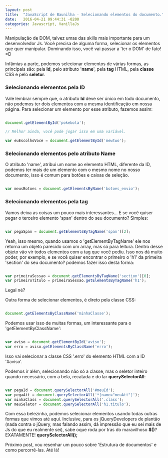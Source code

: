 ```yaml
---
layout: post
title:  "JavaScript de Baunilha - Selecionando elementos do documento."
date:   2016-04-21 09:44:31 -0200
categories: Javascript, VanillaJs
---
```


Manipulação de DOM, talvez umas das skills mais importante para um desenvolvedor Js. Você precisa de alguma forma, selecionar os elementos que quer manipular.
Dominando isso, você vai passar a 'ter o DOM' de fato! =D

Infâmias a parte, podemos selecionar elementos de várias formas, as principais são: pela **Id**, pelo atributo '**name**', pela **tag** HTML, pela **classe** CSS  e pelo **seletor**.

### Selecionando elementos pela ID

Vale lembrar sempre que, o atributo **Id** deve ser único em todo documento, não podemos ter dois elementos com a mesma identificação em nossa página.
Para selecionar um elemento por esse atributo, fazemos assim:

```javascript

document.getElementById('pokebola');

// Melhor ainda, você pode jogar isso em uma variável.

var euEscolhoVoce = document.getElementById('mewtwo');

```

### Selecionando elementos pelo atributo Name

O atributo 'name', atribui um nome ao elemento HTML, diferente da ID, podemos ter mais de um elemento com o mesmo nome no nosso documento, isso é comum para botões e caixas de seleção.

```javascript

var meusBotoes = document.getElementsByName('botoes_envio');

```

### Selecionando elementos pela tag

Vamos deixa as coisas um pouco mais interessantes... E se você quiser pegar o terceiro elemento 'span' dentro do seu documento? Simples:

```javascript

var pegaSpan = document.getElementsByTagName('span')[2];

```

Yeah, isso mesmo, quando usamos o 'getElementByTagName' ele nos retorna um objeto parecido com um array, mas só para leitura.
Dentro desse objeto vão vir todos elementos com a tag que você pediu.
Isso nos dá muito poder, por exemplo, e se você quiser encontrar o primeiro o 'h1' da primeira 'section' do seu documento? podemos fazer isso desta forma:

```javascript

var primeiraSessao = document.getElementsByTagName('section')[0];
var primeiroTitulo = primeiraSessao.getElementsByTagName('h1');

```

Legal né?

Outra forma de selecionar elementos, é direto pela classe CSS:

```javascript

document.getElementsByClassName('minhaClasse');

```

Podemos usar isso de muitas formas, um interessante para o 'getElementByClassName':

```javascript

var aviso = document.getElementById('aviso');
var erro = aviso.getElementsByClassName('erro');

```

Isso vai selecionar a classe CSS '.erro' do elemento HTML com a ID '#aviso'.

Podemos ir além, selecionando não só a classe, mas o seletor inteiro quando necessário, com a bela, recatada e do lar **querySelectorAll**:

```javascript

var pegaId = document.querySelectorAll('#meuId');
var pegaAtt = document.querySelectorAll('*[name="meuAtt"]');
var minhaClass = document.querySelectorAll('.class');
var meuSeletor = document.querySelectorAll('h1.titulo');

```

Com essa belezinha, podemos selecionar elementos usando todas outras formas que vimos até aqui.
Inclusive, para os jQueryDevelopers de plantão (nada contra o jQuery, mas falando assim, dá impressão que eu sei mais de Js do que eu realmente sei), sabe oque roda por tras do maravilhoso **$()**?
EXATAMENTE! **querySelectorAll();**

Próximo post, vou resenhar um pouco sobre 'Estrutura de documentos' e como percorrê-las. Até lá!

